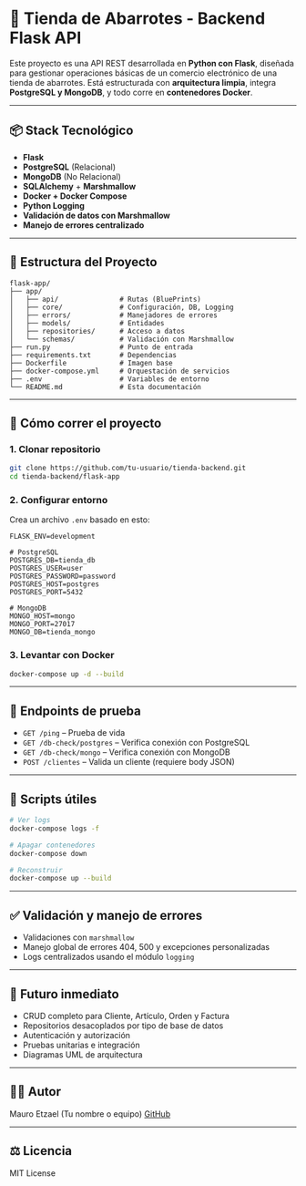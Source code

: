 # 🛒 Tienda de Abarrotes - Backend Flask API

Este proyecto es una API REST desarrollada en **Python con Flask**, diseñada para gestionar operaciones básicas de un
comercio electrónico de una tienda de abarrotes. Está estructurada con **arquitectura limpia**, integra
**PostgreSQL y MongoDB**, y todo corre en **contenedores Docker**.

---

## 📦 Stack Tecnológico

- **Flask**
- **PostgreSQL** (Relacional)
- **MongoDB** (No Relacional)
- **SQLAlchemy** + **Marshmallow**
- **Docker + Docker Compose**
- **Python Logging**
- **Validación de datos con Marshmallow**
- **Manejo de errores centralizado**

---

## 📁 Estructura del Proyecto

```plaintext
flask-app/
├── app/
│   ├── api/               # Rutas (BluePrints)
│   ├── core/              # Configuración, DB, Logging
│   ├── errors/            # Manejadores de errores
│   ├── models/            # Entidades
│   ├── repositories/      # Acceso a datos
│   └── schemas/           # Validación con Marshmallow
├── run.py                 # Punto de entrada
├── requirements.txt       # Dependencias
├── Dockerfile             # Imagen base
├── docker-compose.yml     # Orquestación de servicios
├── .env                   # Variables de entorno
└── README.md              # Esta documentación
```

---

## 🚀 Cómo correr el proyecto

### 1. Clonar repositorio

```bash
git clone https://github.com/tu-usuario/tienda-backend.git
cd tienda-backend/flask-app
```

### 2. Configurar entorno

Crea un archivo `.env` basado en esto:

```env
FLASK_ENV=development

# PostgreSQL
POSTGRES_DB=tienda_db
POSTGRES_USER=user
POSTGRES_PASSWORD=password
POSTGRES_HOST=postgres
POSTGRES_PORT=5432

# MongoDB
MONGO_HOST=mongo
MONGO_PORT=27017
MONGO_DB=tienda_mongo
```

### 3. Levantar con Docker

```bash
docker-compose up -d --build
```

---

## 🧪 Endpoints de prueba

- `GET /ping` – Prueba de vida
- `GET /db-check/postgres` – Verifica conexión con PostgreSQL
- `GET /db-check/mongo` – Verifica conexión con MongoDB
- `POST /clientes` – Valida un cliente (requiere body JSON)

---

## 🧰 Scripts útiles

```bash
# Ver logs
docker-compose logs -f

# Apagar contenedores
docker-compose down

# Reconstruir
docker-compose up --build
```

---

## ✅ Validación y manejo de errores

- Validaciones con `marshmallow`
- Manejo global de errores 404, 500 y excepciones personalizadas
- Logs centralizados usando el módulo `logging`

---

## 🧠 Futuro inmediato

- CRUD completo para Cliente, Artículo, Orden y Factura
- Repositorios desacoplados por tipo de base de datos
- Autenticación y autorización
- Pruebas unitarias e integración
- Diagramas UML de arquitectura

---

## 👨‍💻 Autor

Mauro Etzael (Tu nombre o equipo)
[GitHub](https://github.com/mehs2690)

---

## ⚖️ Licencia

MIT License
